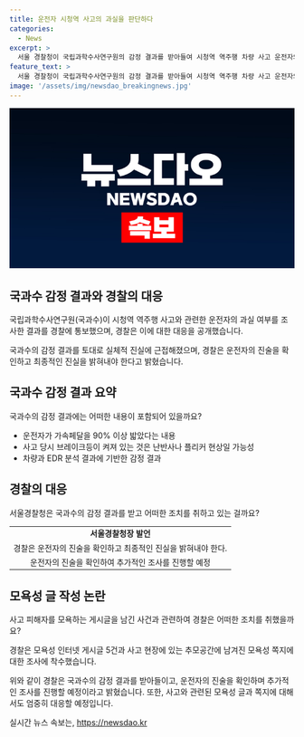 ```yaml
---
title: 운전자 시청역 사고의 과실을 판단하다
categories:
  - News
excerpt: >
  서울 경찰청이 국립과학수사연구원의 감정 결과를 받아들여 시청역 역주행 차량 사고 운전자의 과실 가능성을 확인하였다. 운전자 차씨의 진술에 대한 확인을 했으나, 국과수의 감정 결과를 통해 추가 수사할 필요성은 없을 것으로 보인다고 밝혔다. 또한, 사고 현장의 모욕성 글과 인터넷 댓글에 대한 수사 역시 진행 중이다. 호의에 대한 내용이 전해졌다. 
feature_text: >
  서울 경찰청이 국립과학수사연구원의 감정 결과를 받아들여 시청역 역주행 차량 사고 운전자의 과실 가능성을 확인하였다. 운전자 차씨의 진술에 대한 확인을 했으나, 국과수의 감정 결과를 통해 추가 수사할 필요성은 없을 것으로 보인다고 밝혔다. 또한, 사고 현장의 모욕성 글과 인터넷 댓글에 대한 수사 역시 진행 중이다. 호의에 대한 내용이 전해졌다. 
image: '/assets/img/newsdao_breakingnews.jpg'
---
```


<p><img src="/assets/img/newsdao_breakingnews.jpg" alt="bookingtag 속보" /></p>

<h2 data-ke-size="size26">국과수 감정 결과와 경찰의 대응</h2>

<p>국립과학수사연구원(국과수)이 시청역 역주행 사고와 관련한 운전자의 과실 여부를 조사한 결과를 경찰에 통보했으며, 경찰은 이에 대한 대응을 공개했습니다.</p>

<p data-ke-size="size16">국과수의 감정 결과를 토대로 실체적 진실에 근접해졌으며, 경찰은 운전자의 진술을 확인하고 최종적인 진실을 밝혀내야 한다고 밝혔습니다.</p>

<h2 data-ke-size="size26">국과수 감정 결과 요약</h2>

<p>국과수의 감정 결과에는 어떠한 내용이 포함되어 있을까요? </p>

<ul>
  <li>운전자가 가속페달을 90% 이상 밟았다는 내용</li>
  <li>사고 당시 브레이크등이 켜져 있는 것은 난반사나 플리커 현상일 가능성</li>
  <li>차량과 EDR 분석 결과에 기반한 감정 결과</li>
</ul>

<h2 data-ke-size="size26">경찰의 대응</h2>

<p>서울경찰청은 국과수의 감정 결과를 받고 어떠한 조치를 취하고 있는 걸까요?</p>

<table>
  <tr>
    <td style="text-align: center; height: 17px;"><b>서울경찰청장 발언</b></td>
  </tr>
  <tr>
    <td style="text-align: center; height: 17px;">경찰은 운전자의 진술을 확인하고 최종적인 진실을 밝혀내야 한다.</td>
  </tr>
  <tr>
    <td style="text-align: center; height: 17px;">운전자의 진술을 확인하여 추가적인 조사를 진행할 예정</td>
  </tr>
</table>

<h2 data-ke-size="size26">모욕성 글 작성 논란</h2>

<p>사고 피해자를 모욕하는 게시글을 남긴 사건과 관련하여 경찰은 어떠한 조치를 취했을까요? </p>

<p data-ke-size="size16">경찰은 모욕성 인터넷 게시글 5건과 사고 현장에 있는 추모공간에 남겨진 모욕성 쪽지에 대한 조사에 착수했습니다.</p>

<p>위와 같이 경찰은 국과수의 감정 결과를 받아들이고, 운전자의 진술을 확인하며 추가적인 조사를 진행할 예정이라고 밝혔습니다. 또한, 사고와 관련된 모욕성 글과 쪽지에 대해서도 엄중히 대응할 예정입니다.</p>
실시간 뉴스 속보는, <a href="https://newsdao.kr" rel="dofollow">https://newsdao.kr</a>


